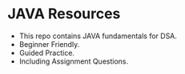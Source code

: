 <h1>JAVA Resources</h1>

- This repo contains JAVA fundamentals for DSA.
- Beginner Friendly.
- Guided Practice.
- Including Assignment Questions.
